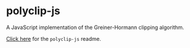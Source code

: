 # polyclip-js

A JavaScript implementation of the Greiner-Hormann clipping algorithm.

[Click here](./packages/polyclip-js) for the `polyclip-js` readme.
